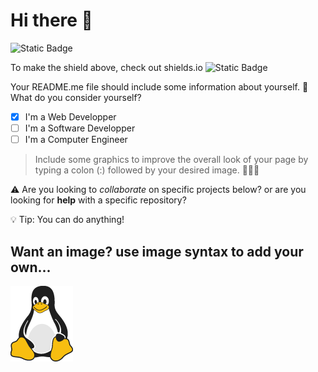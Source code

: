 # Hi there 👋
![Static Badge](https://img.shields.io/badge/Mr_Rilett-Nora_Frances_Henderson-blue)

To make the shield above, check out shields.io ![Static Badge](https://img.shields.io/badge/to%20make%20anything%20you%20would%20like!-8A2BE2)

Your README.me file should include some information about yourself. 
:memo: What do you consider yourself?
  - [x] I'm a Web Developper
  - [ ] I'm a Software Developper
  - [ ] I'm a Computer Engineer

> Include some graphics to improve the overall look of your page by typing a colon (:) followed by your desired image.
🤡🥶🤠


:warning: Are you looking to *collaborate* on specific projects below? or are you looking for **help** with a specific repository?

:bulb: Tip: You can do anything!

## Want an image? use image syntax to add your own...
![Tux, the Linux mascot](tux.png)

